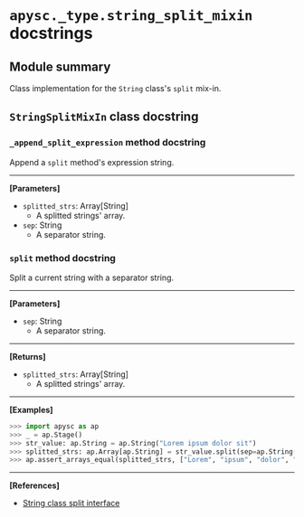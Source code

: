 # `apysc._type.string_split_mixin` docstrings

## Module summary

Class implementation for the `String` class's `split` mix-in.

## `StringSplitMixIn` class docstring

### `_append_split_expression` method docstring

Append a `split` method's expression string.<hr>

**[Parameters]**

- `splitted_strs`: Array[String]
  - A splitted strings' array.
- `sep`: String
  - A separator string.

### `split` method docstring

Split a current string with a separator string.<hr>

**[Parameters]**

- `sep`: String
  - A separator string.

<hr>

**[Returns]**

- `splitted_strs`: Array[String]
  - A splitted strings' array.

<hr>

**[Examples]**

```py
>>> import apysc as ap
>>> _ = ap.Stage()
>>> str_value: ap.String = ap.String("Lorem ipsum dolor sit")
>>> splitted_strs: ap.Array[ap.String] = str_value.split(sep=ap.String(" "))
>>> ap.assert_arrays_equal(splitted_strs, ["Lorem", "ipsum", "dolor", "sit"])
```

<hr>

**[References]**

- [String class split interface](https://simon-ritchie.github.io/apysc/en/string_split.html)